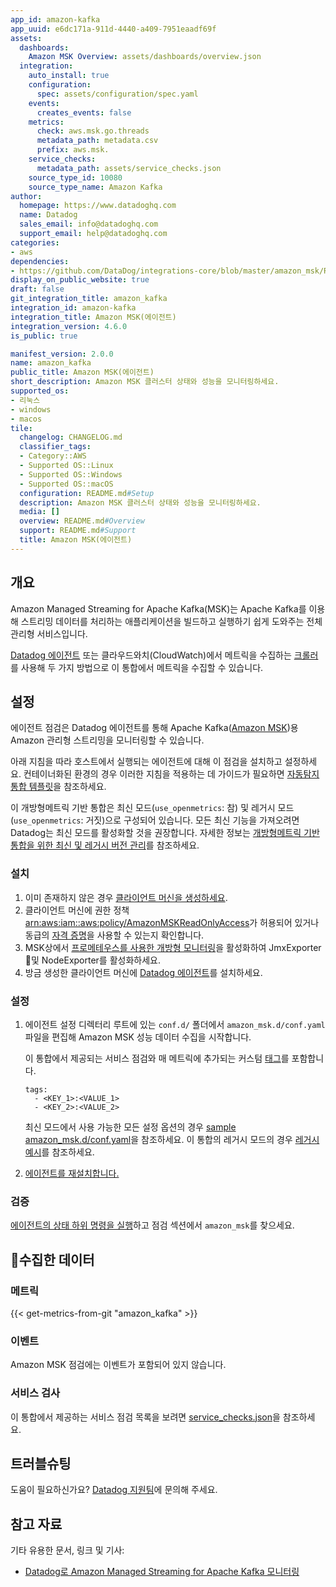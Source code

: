 ```yaml
---
app_id: amazon-kafka
app_uuid: e6dc171a-911d-4440-a409-7951eaadf69f
assets:
  dashboards:
    Amazon MSK Overview: assets/dashboards/overview.json
  integration:
    auto_install: true
    configuration:
      spec: assets/configuration/spec.yaml
    events:
      creates_events: false
    metrics:
      check: aws.msk.go.threads
      metadata_path: metadata.csv
      prefix: aws.msk.
    service_checks:
      metadata_path: assets/service_checks.json
    source_type_id: 10080
    source_type_name: Amazon Kafka
author:
  homepage: https://www.datadoghq.com
  name: Datadog
  sales_email: info@datadoghq.com
  support_email: help@datadoghq.com
categories:
- aws
dependencies:
- https://github.com/DataDog/integrations-core/blob/master/amazon_msk/README.md
display_on_public_website: true
draft: false
git_integration_title: amazon_kafka
integration_id: amazon-kafka
integration_title: Amazon MSK(에이전트)
integration_version: 4.6.0
is_public: true

manifest_version: 2.0.0
name: amazon_kafka
public_title: Amazon MSK(에이전트)
short_description: Amazon MSK 클러스터 상태와 성능을 모니터링하세요.
supported_os:
- 리눅스
- windows
- macos
tile:
  changelog: CHANGELOG.md
  classifier_tags:
  - Category::AWS
  - Supported OS::Linux
  - Supported OS::Windows
  - Supported OS::macOS
  configuration: README.md#Setup
  description: Amazon MSK 클러스터 상태와 성능을 모니터링하세요.
  media: []
  overview: README.md#Overview
  support: README.md#Support
  title: Amazon MSK(에이전트)
---
```


<!--  SOURCED FROM https://github.com/DataDog/integrations-core -->


## 개요

Amazon Managed Streaming for Apache Kafka(MSK)는 Apache Kafka를 이용해 스트리밍 데이터를 처리하는 애플리케이션을 빌드하고 실행하기 쉽게 도와주는 전체 관리형 서비스입니다.

[Datadog 에이전트](#setup) 또는 클라우드와치(CloudWatch)에서 메트릭을 수집하는 [크롤러][1]를 사용해 두 가지 방법으로 이 통합에서 메트릭을 수집할 수 있습니다.

## 설정

에이전트 점검은 Datadog 에이전트를 통해 Apache Kafka([Amazon MSK][2])용 Amazon 관리형 스트리밍을 모니터링할 수 있습니다.

아래 지침을 따라 호스트에서 실행되는 에이전트에 대해 이 점검을 설치하고 설정하세요. 컨테이너화된 환경의 경우 이러한 지침을 적용하는 데 가이드가 필요하면 [자동탐지 통합 템플릿][3]을 참조하세요.

이 개방형메트릭 기반 통합은 최신 모드(`use_openmetrics`: 참) 및 레거시 모드(`use_openmetrics`: 거짓)으로 구성되어 있습니다. 모든 최신 기능을 가져오려면 Datadog는 최신 모드를 활성화할 것을 권장합니다. 자세한 정보는 [개방형메트릭 기반 통합을 위한 최신 및 레거시 버전 관리][4]를 참조하세요.

### 설치

1. 이미 존재하지 않은 경우 [클라이언트 머신을 생성하세요][5].
2. 클라이언트 머신에 권한 정책 [arn:aws:iam::aws:policy/AmazonMSKReadOnlyAccess][7]가 허용되어 있거나 동급의 [자격 증명][8]을 사용할 수 있는지 확인합니다.
3. MSK상에서 [프로메테우스를 사용한 개방형 모니터링][9]을 활성화하여 JmxExporter 및 NodeExporter를 활성화하세요.
4. 방금 생성한 클라이언트 머신에 [Datadog 에이전트][10]를 설치하세요.

### 설정

1. 에이전트 설정 디렉터리 루트에 있는 `conf.d/` 폴더에서 `amazon_msk.d/conf.yaml` 파일을 편집해 Amazon MSK 성능 데이터 수집을 시작합니다.

   이 통합에서 제공되는 서비스 점검와 매 메트릭에 추가되는 커스텀 [태그][11]를 포함합니다.

   ```
   tags:
     - <KEY_1>:<VALUE_1>
     - <KEY_2>:<VALUE_2>
   ```

   최신 모드에서 사용 가능한 모든 설정 옵션의 경우 [sample amazon_msk.d/conf.yaml][12]을 참조하세요. 이 통합의 레거시 모드의 경우 [레거시 예시][13]를 참조하세요.

2. [에이전트를 재설치합니다.][14]

### 검증

[에이전트의 상태 하위 명령을 실행][3]하고 점검 섹션에서 `amazon_msk`를 찾으세요.

## 수집한 데이터

### 메트릭
{{< get-metrics-from-git "amazon_kafka" >}}


### 이벤트

Amazon MSK 점검에는 이벤트가 포함되어 있지 않습니다.

### 서비스 검사

이 통합에서 제공하는 서비스 점검 목록을 보려면 [service_checks.json][17]을 참조하세요.

## 트러블슈팅

도움이 필요하신가요? [Datadog 지원팀][18]에 문의해 주세요.

## 참고 자료

기타 유용한 문서, 링크 및 기사:

- [Datadog로 Amazon Managed Streaming for Apache Kafka 모니터링][19]

[1]: https://docs.datadoghq.com/ko/integrations/amazon_msk
[2]: https://aws.amazon.com/msk
[3]: https://docs.datadoghq.com/ko/agent/kubernetes/integrations/
[4]: https://docs.datadoghq.com/ko/integrations/guide/versions-for-openmetrics-based-integrations
[5]: https://docs.aws.amazon.com/msk/latest/developerguide/create-client-machine.html
[6]: https://docs.aws.amazon.com/AWSEC2/latest/UserGuide/iam-roles-for-amazon-ec2.html#attach-iam-role
[7]: https://console.aws.amazon.com/iam/home?#/policies/arn:aws:iam::aws:policy/AmazonMSKReadOnlyAccess
[8]: https://boto3.amazonaws.com/v1/documentation/api/latest/guide/configuration.html#configuring-credentials
[9]: https://docs.aws.amazon.com/msk/latest/developerguide/open-monitoring.html
[10]: https://docs.datadoghq.com/ko/agent/
[11]: https://docs.datadoghq.com/ko/getting_started/tagging/
[12]: https://github.com/DataDog/integrations-core/blob/master/amazon_msk/datadog_checks/amazon_msk/data/conf.yaml.example
[13]: https://github.com/DataDog/integrations-core/blob/7.31.x/amazon_msk/datadog_checks/amazon_msk/data/conf.yaml.example
[14]: https://docs.datadoghq.com/ko/agent/guide/agent-commands/#start-stop-and-restart-the-agent
[15]: https://docs.datadoghq.com/ko/agent/guide/agent-commands/#agent-status-and-information
[16]: https://github.com/DataDog/integrations-core/blob/master/amazon_msk/metadata.csv
[17]: https://github.com/DataDog/integrations-core/blob/master/amazon_msk/assets/service_checks.json
[18]: https://docs.datadoghq.com/ko/help/
[19]: https://www.datadoghq.com/blog/monitor-amazon-msk/
